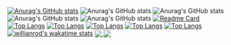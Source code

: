 [![Anurag's GitHub stats](https://github-readme-stats.vercel.app/api?username=henry0510)](https://github.com/anuraghazra/github-readme-stats&bg_color=DEG,COLOR1,COLOR2,COLOR3...COLOR10)
![Anurag's GitHub stats](https://github-readme-stats.vercel.app/api?username=henry0510&hide=contribs,prs&bg_color=DEG,COLOR1,COLOR2,COLOR3...COLOR10)
![Anurag's GitHub stats](https://github-readme-stats.vercel.app/api?username=henry0510&count_private=true&bg_color=DEG,COLOR1,COLOR2,COLOR3...COLOR10)
![Anurag's GitHub stats](https://github-readme-stats.vercel.app/api?username=henry0510&show_icons=true&bg_color=DEG,COLOR1,COLOR2,COLOR3...COLOR10)
![Anurag's GitHub stats](https://github-readme-stats.vercel.app/api?username=henry0510&show_icons=true&theme=radical&bg_color=DEG,COLOR1,COLOR2,COLOR3...COLOR10)
[![Readme Card](https://github-readme-stats.vercel.app/api/pin/?username=henry0510&repo=github-readme-stats)](https://github.com/henry0510/github-readme-stats)
[![Top Langs](https://github-readme-stats.vercel.app/api/top-langs/?username=henry0510)](https://github.com/henry0510/github-readme-stats)
[![Top Langs](https://github-readme-stats.vercel.app/api/top-langs/?username=henry0510&exclude_repo=github-readme-stats,anuraghazra.github.io)](https://github.com/henry0510/github-readme-stats)
[![Top Langs](https://github-readme-stats.vercel.app/api/top-langs/?username=henry0510&hide=javascript,html)](https://github.com/henry0510/github-readme-stats)
[![Top Langs](https://github-readme-stats.vercel.app/api/top-langs/?username=henry0510&langs_count=8)](https://github.com/henry0510/github-readme-stats)
[![Top Langs](https://github-readme-stats.vercel.app/api/top-langs/?username=henry0510&layout=compact)](https://github.com/henry0510/github-readme-stats)
[![willianrod's wakatime stats](https://github-readme-stats.vercel.app/api/wakatime?username=henry0510)](https://github.com/henry0510/github-readme-stats)
<a href="https://github.com/anuraghazra/github-readme-stats">
  <img align="center" src="https://github-readme-stats.vercel.app/api/pin/?username=anuraghazra&repo=github-readme-stats" />
</a>
<a href="https://github.com/anuraghazra/convoychat">
  <img align="center" src="https://github-readme-stats.vercel.app/api/pin/?username=anuraghazra&repo=convoychat" />
</a>
